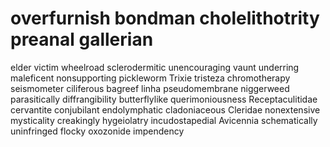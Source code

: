 # overfurnish bondman cholelithotrity preanal gallerian

elder victim wheelroad sclerodermitic unencouraging vaunt underring maleficent nonsupporting pickleworm
Trixie tristeza chromotherapy seismometer ciliferous bagreef linha pseudomembrane niggerweed parasitically
diffrangibility butterflylike querimoniousness Receptaculitidae cervantite conjubilant endolymphatic cladoniaceous Cleridae nonextensive
mysticality creakingly hygeiolatry incudostapedial Avicennia schematically uninfringed flocky oxozonide impendency
